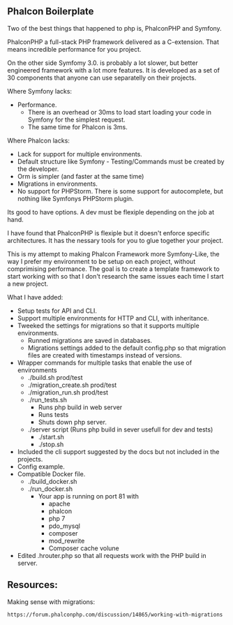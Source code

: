 Phalcon Boilerplate 
-------------------

Two of the best things that happened to php is, PhalconPHP and Symfony.

PhalconPHP a full-stack PHP framework delivered as a C-extension. That means incredible performance for you project.

On the other side Symfomy 3.0. is probably a lot slower, but better engineered framework with a lot more features. It is developed as a set of 30 components that anyone can use separatelly on their projects.

Where Symfony lacks:

- Performance.
	- There is an overhead or 30ms to load start loading your code in Symfony for the simplest request.
	- The same time for Phalcon is 3ms.

Where Phalcon lacks:

- Lack for support for multiple environments.
- Default structure like Symfony - Testing/Commands must be created by the developer.
- Orm is simpler (and faster at the same time)
- Migrations in environments.
- No support for PHPStorm. There is some support for autocomplete, but nothing like Symfonys PHPStorm plugin.

Its good to have options. A dev must be flexiple depending on the job at hand.

I have found that PhalconPHP is flexiple but it doesn't enforce specific architectures. It has the nessary tools for you to glue together your project. 

This is my attempt to making Phalcon Framework more Symfony-Like, the way I prefer my environment to be setup on each project, without comprimising performance. The goal is to create a template framework to start working with so that I don't research the same issues each time I start a new project.

What I have added:

- Setup tests for API and CLI.
- Support multiple environments for HTTP and CLI, with inheritance.
- Tweeked the settings for migrations so that it supports multiple environments.
	- Runned migrations are saved in databases.
	- Migrations settings added to the default config.php so that migration files are created with timestamps instead of versions. 
- Wrapper commands for multiple tasks that enable the use of environments
	- ./build.sh prod/test
	- ./migration_create.sh prod/test
	- ./migration_run.sh prod/test
	- ./run_tests.sh
		- Runs php build in web server
		- Runs tests
		- Shuts down php server.
	- ./server script (Runs php build in sever usefull for dev and tests)
		- ./start.sh
		- ./stop.sh
- Included the cli support suggested by the docs but not included in the projects.
- Config example.
- Compatible Docker file.
	- ./build_docker.sh
	- ./run_docker.sh
		- Your app is running on port 81 with 
			- apache
			- phalcon 
			- php 7
			- pdo_mysql
			- composer
			- mod_rewrite
			- Composer cache volune
- Edited .hrouter.php so that all requests work with the PHP build in server.


Resources:
-----------

Making sense with migrations:
    
    https://forum.phalconphp.com/discussion/14865/working-with-migrations
    
